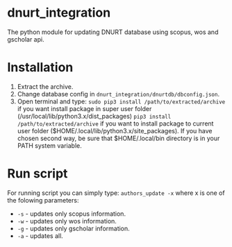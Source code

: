 # dnurt_integration
The python module for updating DNURT database using scopus, wos and gscholar api.
# Installation
1. Extract the archive.
2. Change database config in `dnurt_integration/dnurtdb/dbconfig.json`.
3. Open terminal and type:
    `sudo pip3 install /path/to/extracted/archive` if you want install package in super user folder  (/usr/local/lib/python3.x/dist_packages)
    `pip3 install /path/to/extracted/archive` if you want to install package to current user folder ($HOME/.local/lib/python3.x/site_packages). 
    If you have chosen second way, be sure that $HOME/.local/bin directory is in your PATH system variable.
# Run script
For running script you can simply type:
`authors_update -x` where x is one of the folowing parameters:
* `-s` - updates only scopus information.
* `-w` - updates only wos information. 
* `-g` - updates only gscholar information.
* `-a` - updates all.